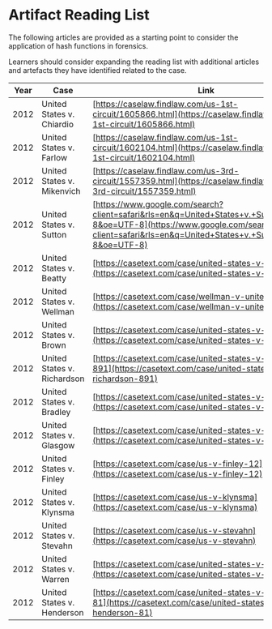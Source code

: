 # Artifact Reading List

The following articles are provided as a starting point to consider the application of hash functions in forensics. 

Learners should consider expanding the reading list with additional articles and artefacts they have identified related to the case.


|Year|Case|Link|Notes
|---|---|---|---|
|2012| United States v. Chiardio|[https://caselaw.findlaw.com/us-1st-circuit/1605866.html](https://caselaw.findlaw.com/us-1st-circuit/1605866.html)|
|2012| United States v. Farlow|[https://caselaw.findlaw.com/us-1st-circuit/1602104.html](https://caselaw.findlaw.com/us-1st-circuit/1602104.html)|
|2012| United States v. Mikenvich|[https://caselaw.findlaw.com/us-3rd-circuit/1557359.html](https://caselaw.findlaw.com/us-3rd-circuit/1557359.html)|
|2012| United States v. Sutton|[https://www.google.com/search?client=safari&rls=en&q=United+States+v.+Sutton&ie=UTF-8&oe=UTF-8](https://www.google.com/search?client=safari&rls=en&q=United+States+v.+Sutton&ie=UTF-8&oe=UTF-8)|
|2012| United States v. Beatty|[https://casetext.com/case/united-states-v-beatty-24](https://casetext.com/case/united-states-v-beatty-24)|
|2012| United States v. Wellman|[https://casetext.com/case/wellman-v-united-states-3](https://casetext.com/case/wellman-v-united-states-3)|
|2012| United States v. Brown|[https://casetext.com/case/united-states-v-brown-136](https://casetext.com/case/united-states-v-brown-136)|
|2012| United States v. Richardson|[https://casetext.com/case/united-states-v-richardson-891](https://casetext.com/case/united-states-v-richardson-891)|
|2012| United States v. Bradley|[https://casetext.com/case/united-states-v-bradley-29](https://casetext.com/case/united-states-v-bradley-29)|
|2012| United States v. Glasgow|[https://casetext.com/case/united-states-v-glasgow-5](https://casetext.com/case/united-states-v-glasgow-5)|
|2012| United States v. Finley|[https://casetext.com/case/us-v-finley-12](https://casetext.com/case/us-v-finley-12)|
|2012| United States v. Klynsma|[https://casetext.com/case/us-v-klynsma](https://casetext.com/case/us-v-klynsma)|
|2012| United States v. Stevahn|[https://casetext.com/case/us-v-stevahn](https://casetext.com/case/us-v-stevahn)|
|2012| United States v. Warren|[https://casetext.com/case/united-states-v-warren-79](https://casetext.com/case/united-states-v-warren-79)|
|2012| United States v. Henderson|[https://casetext.com/case/united-states-v-henderson-81](https://casetext.com/case/united-states-v-henderson-81)|
